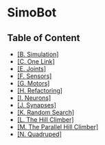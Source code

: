 # SimoBot
## Table of Content
* [[B. Simulation]](https://www.youtube.com/watch?v=snAc23TQrgc&list=PLDFAICxpfg2KnMw7uUgWTaJiBFusUFSWy&index=1&ab_channel=KowsarIbn)
* [[C. One Link]](https://www.youtube.com/watch?v=etHymhkuhmI&list=PLDFAICxpfg2KnMw7uUgWTaJiBFusUFSWy&index=2&ab_channel=KowsarIbn)
* [[E. Joints]](https://www.youtube.com/watch?v=3dw0aAfFpOM&list=PLDFAICxpfg2KnMw7uUgWTaJiBFusUFSWy&index=3&ab_channel=KowsarIbn)
* [[F. Sensors]](https://www.youtube.com/watch?v=jNc6K0Mnzkg&list=PLDFAICxpfg2KnMw7uUgWTaJiBFusUFSWy&index=4&ab_channel=KowsarIbn)
* [[G. Motors]](https://www.youtube.com/watch?v=F8ZtXESOQrY&list=PLDFAICxpfg2KnMw7uUgWTaJiBFusUFSWy&index=5&ab_channel=KowsarIbn)
* [[H. Refactoring]](https://www.youtube.com/watch?v=Hz65ctFOnGo&list=PLDFAICxpfg2KnMw7uUgWTaJiBFusUFSWy&index=6&ab_channel=KowsarIbn)
* [[I. Neurons]](https://www.youtube.com/watch?v=zNiOUbyXxDM&list=PLDFAICxpfg2KnMw7uUgWTaJiBFusUFSWy&index=7&ab_channel=KowsarIbn)
* [[J. Synapses]](https://www.youtube.com/watch?v=yxfZkQqt0ns&list=PLDFAICxpfg2KnMw7uUgWTaJiBFusUFSWy&index=8&ab_channel=KowsarIbn)
* [[K. Random Search]](https://www.youtube.com/watch?v=J9zygChIWFU&list=PLDFAICxpfg2KnMw7uUgWTaJiBFusUFSWy&index=9&ab_channel=KowsarIbn)
* [[L. The Hill Climber]](https://www.youtube.com/watch?v=dPxFV44EGBY&list=PLDFAICxpfg2KnMw7uUgWTaJiBFusUFSWy&index=10&ab_channel=KowsarIbn)
* [[M. The Parallel Hill Climber]](https://www.youtube.com/watch?v=k-jVrV_-YRM&list=PLDFAICxpfg2KnMw7uUgWTaJiBFusUFSWy&index=11&ab_channel=KowsarIbn)
* [[N. Quadruped]](https://www.youtube.com/watch?v=O1uArrZ6k6o&list=PLDFAICxpfg2KnMw7uUgWTaJiBFusUFSWy&index=12&ab_channel=KowsarIbn)
